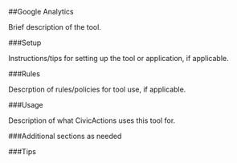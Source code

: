##Google Analytics

Brief description of the tool.

###Setup

Instructions/tips for setting up the tool or application, if applicable.

###Rules

Descrption of rules/policies for tool use, if applicable.

###Usage

Description of what CivicActions uses this tool for.

###Additional sections as needed

###Tips

